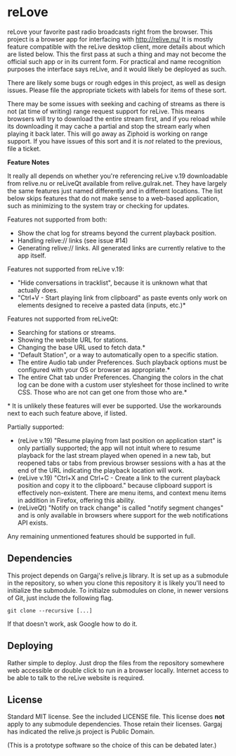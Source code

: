 reLove
======

reLove your favorite past radio broadcasts right from the browser. This project is a browser app for interfacing with http://relive.nu/
It is mostly feature compatible with the reLive desktop client, more details about which are listed below. This the first pass at such a
thing and may not become the official such app or in its current form. For practical and name recognition purposes the interface says
reLive, and it would likely be deployed as such.

There are likely some bugs or rough edges in this project, as well as design issues. Please file the appropriate tickets with labels for
items of these sort.

There may be some issues with seeking and caching of streams as there is not (at time of writing) range request support for reLive. This
means browsers will try to download the entire stream first, and if you reload while its downloading it may cache a partial and stop the
stream early when playing it back later. This will go away as Ziphoid is working on range support. If you have issues of this sort and it
is _not_ related to the previous, file a ticket.

**Feature Notes**

It really all depends on whether you're referencing reLive v.19 downloadable from relive.nu or reLiveQt available from relive.gulrak.net.
They have largely the same features just named differently and in different locations. The list below skips features that do not make
sense to a web-based application, such as minimizing to the system tray or checking for updates.

Features not supported from both:

* Show the chat log for streams beyond the current playback position.
* Handling relive:// links (see issue #14)
* Generating relive:// links. All generated links are currently relative to the app itself.

Features not supported from reLive v.19:

* "Hide conversations in tracklist", because it is unknown what that actually does.
* "Ctrl+V - Start playing link from clipboard" as paste events only work on elements designed to receive a pasted data (inputs, etc.)*

Features not supported from reLiveQt:

* Searching for stations or streams.
* Showing the website URL for stations.
* Changing the base URL used to fetch data.*
* "Default Station", or a way to automatically open to a specific station.
* The entire Audio tab under Preferences. Such playback options must be configured with your OS or browser as appropriate.*
* The entire Chat tab under Preferences. Changing the colors in the chat log can be done with a custom user stylesheet for those inclined
to write CSS. Those who are not can get one from those who are.*

\* It is unlikely these features will ever be supported. Use the workarounds next to each such feature above, if listed.

Partially supported:

* (reLive v.19) "Resume playing from last position on application start" is only partially supported; the app will not intuit where to
resume playback for the last stream played when opened in a new tab, but reopened tabs or tabs from previous browser sessions with a has
at the end of the URL indicating the playback location will work.
* (reLive v.19) "Ctrl+X and Ctrl+C - Create a link to the current playback position and copy it to the clipboard." because clipboard
support is effectively non-existent. There are menu items, and context menu items in addition in Firefox, offering this ability.
* (reLiveQt) "Notify on track change" is called "notify segment changes" and is only available in browsers where support for the web
notifications API exists.

Any remaining unmentioned features should be supported in full.

Dependencies
------------

This project depends on Gargaj's relive.js library. It is set up as a submodule in the repository, so when you clone this repository
it is likely you'll need to initialize the submodule. To initialze submodules on clone, in newer versions of Git, just include the
following flag.

    git clone --recursive [...]

If that doesn't work, ask Google how to do it.

Deploying
---------

Rather simple to deploy. Just drop the files from the repository somewhere web accessible or double click to run in a browser locally.
Internet access to be able to talk to the reLive website is required.

License
-------

Standard MIT license. See the included LICENSE file. This license does **not** apply to any submodule dependencies. Those retain their
licenses. Gargaj has indicated the relive.js project is Public Domain.

(This is a prototype software so the choice of this can be debated later.)
